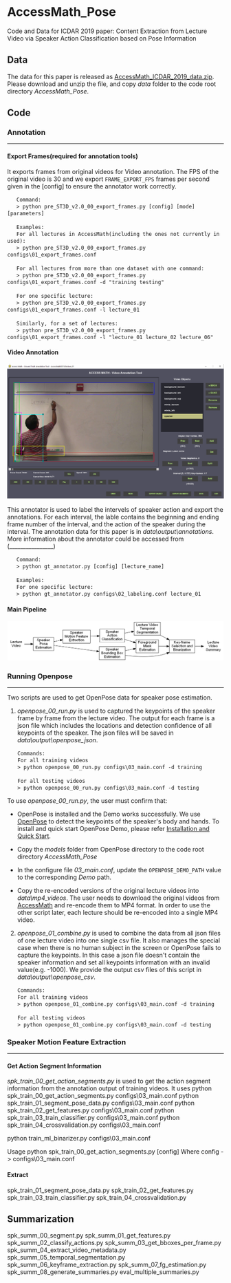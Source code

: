 # AccessMath_Pose
Code and Data for ICDAR 2019 paper: Content Extraction from Lecture Video via Speaker Action Classification based on Pose Information

## Data
The data for this paper is released as [AccessMath_ICDAR_2019_data.zip](https://www.dropbox.com/s/5tk5zi5aytyf7ni/AccessMath_ICDAR_2019_data.zip?dl=0). Please download and unzip the file, and copy *data* folder to the code root directory *AccessMath_Pose*.


## Code
### Annotation
------
#### Export Frames(required for annotation tools)
It exports frames from original videos for Video annotation. The FPS of the original video is 30 and we export `FRAME_EXPORT_FPS` frames per second given in the [config] to ensure the annotator work correctly.

       Command: 
       > python pre_ST3D_v2.0_00_export_frames.py [config] [mode] [parameters]  

       Examples:
       For all lectures in AccessMath(including the ones not currently in used):
       > python pre_ST3D_v2.0_00_export_frames.py configs\01_export_frames.conf

       For all lectures from more than one dataset with one command:
       > python pre_ST3D_v2.0_00_export_frames.py configs\01_export_frames.conf -d "training testing"

       For one specific lecture:
       > python pre_ST3D_v2.0_00_export_frames.py configs\01_export_frames.conf -l lecture_01

       Similarly, for a set of lectures: 
       > python pre_ST3D_v2.0_00_export_frames.py configs\01_export_frames.conf -l "lecture_01 lecture_02 lecture_06"
       

  
#### Video Annotation
![alt text](https://github.com/adaniefei/Other/blob/images/gt_annotator.png?raw=true "Logo Title Text 1")

This annotator is used to label the intervels of speaker action and export the annotations. For each interval, the lable contains the beginning and ending frame number of the interval, and the action of the speaker during the interval. The annotation data for this paper is in *data\output\annotations*. More information about the annotator could be accessed from (________________)

       Command:
       > python gt_annotator.py [config] [lecture_name]

       Examples:
       For one specific lecture:
       > python gt_annotator.py configs\02_labeling.conf lecture_01

#### Main Pipeline
![alt text](https://github.com/adaniefei/Other/blob/images/system_arch.png?raw=true "Logo Title Text 1")

### Running Openpose 
------
Two scripts are used to get OpenPose data for speaker pose estimation. 

1. *openpose_00_run.py* is used to captured the keypoints of the speaker frame by frame from the lecture video. The output for each frame is a json file which includes the locations and detection confidence of all keypoints of the speaker. The json files will be saved in *data\output\openpose_json*.

       Commands:
       For all training videos
       > python openpose_00_run.py configs\03_main.conf -d training

       For all testing videos
       > python openpose_00_run.py configs\03_main.conf -d testing

To use *openpose_00_run.py*, the user must confirm that:

* OpenPose is installed and the Demo works successfully.
We use [OpenPose](https://github.com/CMU-Perceptual-Computing-Lab/openpose) to detect the keypoints of the speaker's body and hands. To install and quick start OpenPose Demo, please refer [Installation and Quick Start](https://github.com/CMU-Perceptual-Computing-Lab/openpose#installation-reinstallation-and-uninstallation). 

* Copy the *models* folder from OpenPose directory to the code root directory *AccessMath_Pose*

* In the configure file *03_main.conf*, update the `OPENPOSE_DEMO_PATH` value to the corresponding *Demo* path.

* Copy the re-encoded versions of the original lecture videos into *data\mp4_videos*.
The user needs to download the original videos from [AccessMath](https://www.cs.rit.edu/~accessmath/am_videos/) and re-encode them to MP4 format. In order to use the other script later, each lecture should be re-encoded into a single MP4 video.


2. *openpose_01_combine.py* is used to combine the data from all json files of one lecture video into one single csv file. It also manages the special case when there is no human subject in the screen or OpenPose fails to capture the keypoints. In this case a json file doesn't contain the speaker information and set all keypoints information with an invalid value(e.g. -1000). We provide the output csv files of this script in *data\output\openpose_csv*.

       Commands:
       For all training videos
       > python openpose_01_combine.py configs\03_main.conf -d training

       For all testing videos
       > python openpose_01_combine.py configs\03_main.conf -d testing


### Speaker Motion Feature Extraction
------
#### Get Action Segment Information
*spk_train_00_get_action_segments.py* is used to get the action segment information from the annotation output of training videos. It uses
   python spk_train_00_get_action_segments.py configs\03_main.conf
   python spk_train_01_segment_pose_data.py configs\03_main.conf
   python spk_train_02_get_features.py configs\03_main.conf
   python spk_train_03_train_classifier.py configs\03_main.conf
   python spk_train_04_crossvalidation.py configs\03_main.conf

   python train_ml_binarizer.py configs\03_main.conf
   
  Usage
    python spk_train_00_get_action_segments.py [config]
  Where
    config - > configs\03_main.conf
    
#### Extract
  
spk_train_01_segment_pose_data.py
spk_train_02_get_features.py
spk_train_03_train_classifier.py
spk_train_04_crossvalidation.py

Summarization
------
spk_summ_00_segment.py
spk_summ_01_get_features.py
spk_summ_02_classify_actions.py
spk_summ_03_get_bboxes_per_frame.py
spk_summ_04_extract_video_metadata.py
spk_summ_05_temporal_segmentation.py
spk_summ_06_keyframe_extraction.py
spk_summ_07_fg_estimation.py
spk_summ_08_generate_summaries.py
eval_multiple_summaries.py
